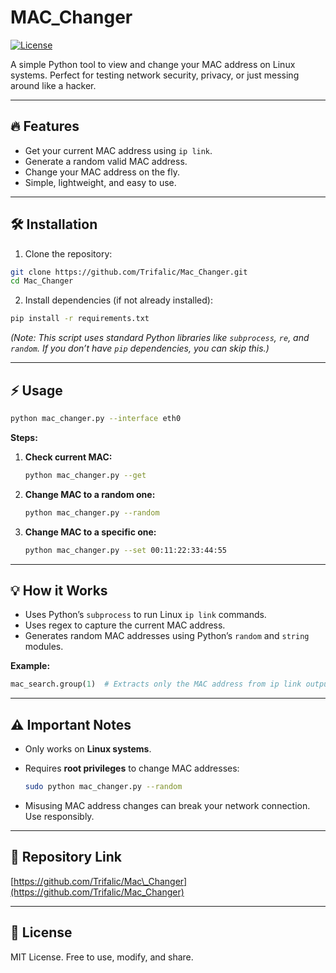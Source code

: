 # MAC\_Changer

[![License](https://img.shields.io/badge/license-MIT-green)](LICENSE)

A simple Python tool to view and change your MAC address on Linux systems. Perfect for testing network security, privacy, or just messing around like a hacker.

---

## 🔥 Features

* Get your current MAC address using `ip link`.
* Generate a random valid MAC address.
* Change your MAC address on the fly.
* Simple, lightweight, and easy to use.

---

## 🛠 Installation

1. Clone the repository:

```bash
git clone https://github.com/Trifalic/Mac_Changer.git
cd Mac_Changer
```

2. Install dependencies (if not already installed):

```bash
pip install -r requirements.txt
```

*(Note: This script uses standard Python libraries like `subprocess`, `re`, and `random`. If you don’t have `pip` dependencies, you can skip this.)*

---

## ⚡ Usage

```bash
python mac_changer.py --interface eth0
```

**Steps:**

1. **Check current MAC:**

   ```bash
   python mac_changer.py --get
   ```

2. **Change MAC to a random one:**

   ```bash
   python mac_changer.py --random
   ```

3. **Change MAC to a specific one:**

   ```bash
   python mac_changer.py --set 00:11:22:33:44:55
   ```

---

## 💡 How it Works

* Uses Python’s `subprocess` to run Linux `ip link` commands.
* Uses regex to capture the current MAC address.
* Generates random MAC addresses using Python’s `random` and `string` modules.

**Example:**

```python
mac_search.group(1)  # Extracts only the MAC address from ip link output
```

---

## ⚠️ Important Notes

* Only works on **Linux systems**.
* Requires **root privileges** to change MAC addresses:

  ```bash
  sudo python mac_changer.py --random
  ```
* Misusing MAC address changes can break your network connection. Use responsibly.

---

## 📂 Repository Link

[https://github.com/Trifalic/Mac\_Changer](https://github.com/Trifalic/Mac_Changer)

---

## 📝 License

MIT License. Free to use, modify, and share.
